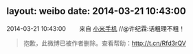 layout: weibo
date: 2014-03-21 10:43:00
---
2014-03-21 10:43:00  &nbsp;&nbsp;&nbsp;&nbsp;&nbsp;&nbsp; 来自 <a href="http://app.weibo.com/t/feed/22zMnn" rel="nofollow">小米手机</a>
//@许纪霖:话粗理不粗！
>  抱歉，此微博已被作者删除。查看帮助：http://t.cn/Rfd3rQV
